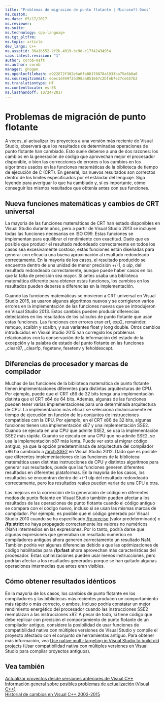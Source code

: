```yaml
---
title: "Problemas de migración de punto flotante | Microsoft Docs"
ms.custom: 
ms.date: 05/17/2017
ms.reviewer: 
ms.suite: 
ms.technology: cpp-language
ms.tgt_pltfrm: 
ms.topic: article
dev_langs: C++
ms.assetid: 36a1b552-2f2b-4919-bc9d-c17f42434954
caps.latest.revision: "1"
author: corob-msft
ms.author: corob
manager: ghogen
ms.openlocfilehash: e922872f302e6a6fb00170878a5033ba75e6b8a0
ms.sourcegitcommit: ebec1d449f2bd98aa851667c2bfeb7e27ce657b2
ms.translationtype: HT
ms.contentlocale: es-ES
ms.lasthandoff: 10/24/2017
---
```

# <a name="floating-point-migration-issues"></a>Problemas de migración de punto flotante  
  
A veces, al actualizar los proyectos a una versión más reciente de Visual Studio, observará que los resultados de determinadas operaciones de punto flotante han cambiado. Esto suele deberse a una de dos razones: los cambios en la generación de código que aprovechan mejor el procesador disponible, o bien las correcciones de errores o los cambios en los algoritmos usados en las funciones matemáticas de la biblioteca de tiempo de ejecución de C (CRT). En general, los nuevos resultados son correctos dentro de los límites especificados por el estándar del lenguaje. Siga leyendo para averiguar lo que ha cambiado y, si es importante, cómo conseguir los mismos resultados que obtenía antes con sus funciones.  

## <a name="new-math-functions-and-universal-crt-changes"></a>Nueva funciones matemáticas y cambios de CRT universal  
  
La mayoría de las funciones matemáticas de CRT han estado disponibles en Visual Studio durante años, pero a partir de Visual Studio 2013 se incluyen todas las funciones necesarias en ISO C99. Estas funciones se implementan para equilibrar el rendimiento con exactitud. Dado que es posible que producir el resultado redondeado correctamente en todos los casos sea excesivamente costoso, estas funciones están diseñadas para generar con eficacia una buena aproximación al resultado redondeado correctamente. En la mayoría de los casos, el resultado producido se encuentra dentro de una unidad de menor precisión +/-1, o *ulp*, del resultado redondeado correctamente, aunque puede haber casos en los que la falta de precisión sea mayor. Si antes usaba una biblioteca matemática diferente para obtener estas funciones, los cambios en los resultados pueden deberse a diferencias en la implementación.   
    
Cuando las funciones matemáticas se movieron a CRT universal en Visual Studio 2015, se usaron algunos algoritmos nuevos y se corrigieron varios errores en la implementación de las funciones nuevas que se introdujeron en Visual Studio 2013. Estos cambios pueden producir diferencias detectables en los resultados de los cálculos de punto flotante que usan estas funciones. Las funciones con errores eran erf, exp2, remainder, remquo, scalbln y scalbn, y sus variantes float y long double.  Otros cambios introducidos en Visual Studio 2015 han corregido los problemas relacionados con la conservación de la información del estado de la excepción y la palabra de estado del punto flotante en las funciones _clear87, _clearfp, fegetenv, fesetenv y feholdexcept.  
  
## <a name="processor-differences-and-compiler-flags"></a>Diferencias de procesador y marcas de compilador  
  
Muchas de las funciones de la biblioteca matemática de punto flotante tienen implementaciones diferentes para distintas arquitecturas de CPU. Por ejemplo, puede que el CRT x86 de 32 bits tenga una implementación distinta que el CRT x64 de 64 bits. Además, algunas de las funciones pueden tener varias implementaciones para una determinada arquitectura de CPU. La implementación más eficaz se selecciona dinámicamente en tiempo de ejecución en función de los conjuntos de instrucciones compatibles con la CPU. Por ejemplo, en el CRT x86 de 32 bits, algunas funciones tienen una implementación x87 y una implementación SSE2. Cuando se ejecuta en una CPU que admite SSE2, se usa la implementación SSE2 más rápida. Cuando se ejecuta en una CPU que no admite SSE2, se usa la implementación x87 más lenta. Puede ver esto al migrar código antiguo, ya que la opción predeterminada de arquitectura del compilador x86 ha cambiado a [/arch:SSE2](../build/reference/arch-x86.md) en Visual Studio 2012. Dado que es posible que diferentes implementaciones de las funciones de la biblioteca matemática usen distintas instrucciones de CPU y distintos algoritmos para generar sus resultados, puede que las funciones generen diferentes resultados en diferentes plataformas. En la mayoría de los casos, los resultados se encuentran dentro de +/-1 ulp del resultado redondeado correctamente, pero los resultados reales pueden variar de una CPU a otra.  
  
Las mejoras en la corrección de la generación de código en diferentes modos de punto flotante en Visual Studio también pueden afectar a los resultados de las operaciones de punto flotante cuando el código antiguo se compara con el código nuevo, incluso si se usan las mismas marcas de compilador. Por ejemplo, es posible que el código generado por Visual Studio 2010 cuando se ha especificado [/fp:precise](../build/reference/fp-specify-floating-point-behavior.md) (valor predeterminado) o **/fp:strict** no haya propagado correctamente los valores no numéricos (NaN) intermedios en las expresiones. Por lo tanto, podría darse que algunas expresiones que generaban un resultado numérico en compiladores antiguos ahora generen correctamente un resultado NaN. También podría ver algunas diferencias debido a que las optimizaciones de código habilitadas para **/fp:fast** ahora aprovechan más características del procesador. Estas optimizaciones pueden usar menos instrucciones, pero podrían afectar a los resultados generados porque se han quitado algunas operaciones intermedias que antes eran visibles.  
  
## <a name="how-to-get-identical-results"></a>Cómo obtener resultados idénticos  
  
En la mayoría de los casos, los cambios de punto flotante en los compiladores y las bibliotecas más recientes producen un comportamiento más rápido o más correcto, o ambos. Incluso podría constatar un mejor rendimiento energético del procesador cuando las instrucciones SSE2 reemplazan a las instrucciones x87. A pesar de todo, si tiene código que debe replicar con precisión el comportamiento de punto flotante de un compilador antiguo, considere la posibilidad de usar funciones de compatibilidad nativa con múltiples versiones de Visual Studio y compile el proyecto afectado con el conjunto de herramientas antiguo. Para obtener más información, vea [Use native multi-targeting in Visual Studio to build old projects](use-native-multi-targeting.md) (Usar compatibilidad nativa con múltiples versiones en Visual Studio para compilar proyectos antiguos).  
  
## <a name="see-also"></a>Vea también  
  
[Actualizar proyectos desde versiones anteriores de Visual C++](upgrading-projects-from-earlier-versions-of-visual-cpp.md)  
[Información general sobre posibles problemas de actualización (Visual C++)](overview-of-potential-upgrade-issues-visual-cpp.md)  
[Historial de cambios en Visual C++ 2003-2015](visual-cpp-change-history-2003-2015.md)  

